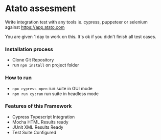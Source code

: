 
# Atato assesment
Write integration test with any tools ie. cypress, puppeteer or selenium against https://app.atato.com

You are given 1 day to work on this. It's ok if you didn't finish all test cases.

### Installation process
-  Clone Git Repository
- run `npm install`  on project folder


### How to run
- `npx cypress open` run suite in GUI mode
- `npm run cy:run` run suite in headless mode

### Features of this Framework
- Cypress Typescript Integration
- Mocha HTML Results ready
- JUnit XML Results Ready
- Test Suite Configured